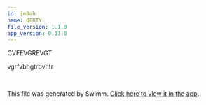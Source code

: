 ```yaml
---
id: im8ah
name: QERTY
file_version: 1.1.0
app_version: 0.11.0
---
```


CVFEVGREVGT

vgrfvbhgtrbvhtr

<br/>

This file was generated by Swimm. [Click here to view it in the app](http://localhost:5001/repos/Z2l0aHViJTNBJTNBRGVGaUhhY2tMYWJzJTNBJTNBaWRvZ2FuemVy/docs/im8ah).
